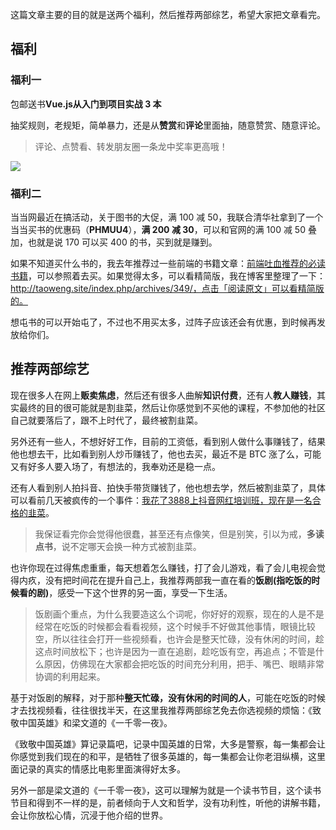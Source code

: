 

这篇文章主要的目的就是送两个福利，然后推荐两部综艺，希望大家把文章看完。

## 福利

### 福利一

包邮送书**Vue.js从入门到项目实战 3 本**

抽奖规则，老规矩，简单暴力，还是从**赞赏**和**评论**里面抽，随意赞赏、随意评论。

> 评论、点赞看、转发朋友圈一条龙中奖率更高哦！

![](http://img3m7.ddimg.cn/93/34/27854337-1_w_2.jpg)



### 福利二

当当网最近在搞活动，关于图书的大促，满 100 减 50，我联合清华社拿到了一个当当买书的优惠码（**PHMUU4**），**满 200 减 30**，可以和官网的满 100 减 50 叠加，也就是说 170 可以买 400 的书，买到就是赚到。

如果不知道买什么书的，我去年推荐过一些前端的书籍文章：[前端吐血推荐的必读书籍](https://mp.weixin.qq.com/s/ZYzXnhHdytEmu7G7Ba0Rmw)，可以参照着去买。如果觉得太多，可以看精简版，我在博客里整理了一下：http://taoweng.site/index.php/archives/349/，点击「阅读原文」可以看精简版的。

想屯书的可以开始屯了，不过也不用买太多，过阵子应该还会有优惠，到时候再发放给你们。

## 推荐两部综艺

现在很多人在网上**贩卖焦虑**，然后还有很多人曲解**知识付费**，还有人**教人赚钱**，其实最终的目的很可能就是割韭菜，然后让你感觉到不买他的课程，不参加他的社区自己就要落后了，跟不上时代了，最终被割韭菜。

另外还有一些人，不想好好工作，目前的工资低，看到别人做什么事赚钱了，结果他也想去干，比如看到别人炒币赚钱了，他也去买，最近不是 BTC 涨了么，可能又有好多人要入场了，有想法的，我奉劝还是稳一点。

还有人看到别人拍抖音、拍快手带货赚钱了，他也想去学，然后被割韭菜了，具体可以看前几天被疯传的一个事件：[我花了3888上抖音网红培训班，现在是一名合格的韭菜](https://mp.weixin.qq.com/s/3tx0rR13msM0JBbFP5Opug)。

> 我保证看完你会觉得他很蠢，甚至还有点像笑，但是别笑，引以为戒，**多读点书**，说不定哪天会换一种方式被割韭菜。

也许你现在过得焦虑重重，每天想着怎么赚钱，打了会儿游戏，看了会儿电视会觉得内疚，没有把时间花在提升自己上，我推荐两部我一直在看的**饭剧(指吃饭的时候看的剧)**，感受一下这个世界的另一面，享受一下生活。

> 饭剧画个重点，为什么我要造这么个词呢，你好好的观察，现在的人是不是经常在吃饭的时候都会看看视频，这个时候手不好做其他事情，眼镜比较空，所以往往会打开一些视频看，也许会是整天忙碌，没有休闲的时间，趁这点时间放松下；也许是因为一直在追剧，趁吃饭有空，再追点；不管是什么原因，仿佛现在大家都会把吃饭的时间充分利用，把手、嘴巴、眼睛非常协调的利用起来。

基于对饭剧的解释，对于那种**整天忙碌，没有休闲的时间的人**，可能在吃饭的时候才去找视频看，往往很找半天，在这里我推荐两部综艺免去你选视频的烦恼：《致敬中国英雄》和梁文道的《一千零一夜》。

《致敬中国英雄》算记录篇吧，记录中国英雄的日常，大多是警察，每一集都会让你感觉到我们现在的和平，是牺牲了很多英雄的，每一集都会让你老泪纵横，这里面记录的真实的情感比电影里面演得好太多。

另外一部是梁文道的《一千零一夜》，这可以理解为就是一个读书节目，这个读书节目和得到不一样的是，前者倾向于人文和哲学，没有功利性，听他的讲解书籍，会让你放松心情，沉浸于他介绍的世界。